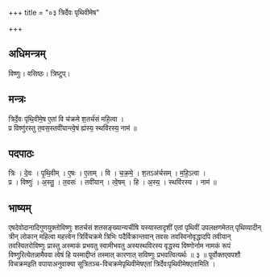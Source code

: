 +++
title = "०३ त्रिर्देवः पृथिवीमेष"

+++
## अधिमन्त्रम्
विष्णुः। वसिष्ठः। त्रिष्टुप्।

## मन्त्रः
त्रिर्दे॒वः पृ॑थि॒वीमे॒ष ए॒तां वि च॑क्रमे श॒तर्च॑सं महि॒त्वा ।  
प्र विष्णु॑रस्तु त॒वस॒स्तवी॑यान्त्वे॒षं ह्य॑स्य॒ स्थवि॑रस्य॒ नाम॑ ॥

## पदपाठः
त्रिः । दे॒वः । पृ॒थि॒वीम् । ए॒षः । ए॒ताम् । वि । च॒क्र॒मे॒ । श॒तऽअ॑र्चसम् । म॒हि॒ऽत्वा ।  
प्र । विष्णुः॑ । अ॒स्तु॒ । त॒वसः॑ । तवी॑यान् । त्वे॒षम् । हि । अ॒स्य॒ । स्थवि॑रस्य । नाम॑ ॥

## भाष्यम्
एषदेवोदानादिगुणयुक्तोविष्णुः शतर्चसं शतसङ्ख्यान्यर्चीषि यस्यास्तादृशीं एतां पृथिवीं उपलक्षणमेतत् पृथिव्यादीन् त्रीन् लोकान् महित्वा महत्त्वेन त्रिर्विचक्रमे त्रिभिः पदैर्विक्रान्तवान् तवसः तवस्विनोवृद्धादपि तवीयान् तवस्वितरोविष्णुः प्रास्तु अस्माकं प्रभवतु स्वामीभवतु अस्यस्थविरस्य वृद्धस्य विष्णोर्नाम नामकं रूपं विष्णुरित्येतन्नामैववा त्वेषं हि यस्माद्दीप्तं तस्मात् कारणात् सविष्णुः प्रभवत्वित्यर्थः ॥ ३ ॥ पूर्वोक्तएवपशौ विचक्रमइति वपायाअनुवाक्या सूत्रितञ्च-विचक्रमेपृथिवीमेषएतां त्रिर्देवःपृथिवीमेषएतामिति ।